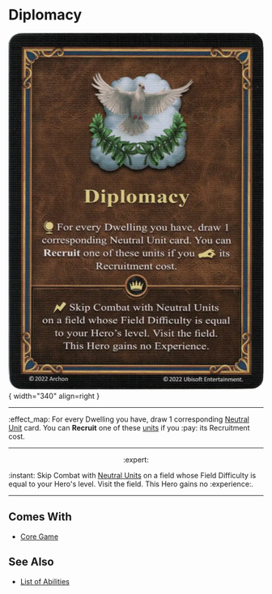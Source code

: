 # Diplomacy

![Diplomacy](../assets/abilities-diplomacy.webp){ width="340" align=right }

___
:effect_map: For every Dwelling you have, draw 1 corresponding [Neutral Unit](../units.md#neutral) card. You can **Recruit** one of these [units](../units.md) if you :pay: its Recruitment cost.
___
<p style="text-align: center;" markdown> :expert: </p>

:instant: Skip Combat with [Neutral Units](../units.md#neutral) on a field whose Field Difficulty is equal to your Hero's level. Visit the field. This Hero gains no :experience:.
___


## Comes With

- [Core Game](../content.md)


## See Also

- [List of Abilities](../abilities.md)
